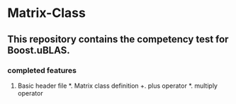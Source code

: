 # Matrix-Class
## This repository contains the competency test for Boost.uBLAS.

### completed features
1. Basic header file
  *. Matrix class definition
  +. plus operator
  *. multiply operator 

